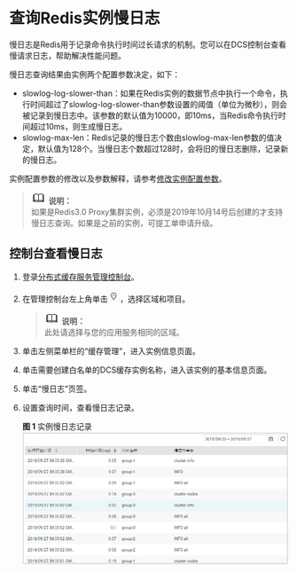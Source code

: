# 查询Redis实例慢日志<a name="ZH-CN_TOPIC_0194964058"></a>

慢日志是Redis用于记录命令执行时间过长请求的机制。您可以在DCS控制台查看慢请求日志，帮助解决性能问题。

慢日志查询结果由实例两个配置参数决定，如下：

-   slowlog-log-slower-than：如果在Redis实例的数据节点中执行一个命令，执行时间超过了slowlog-log-slower-than参数设置的阈值（单位为微秒），则会被记录到慢日志中。该参数的默认值为10000，即10ms，当Redis命令执行时间超过10ms，则生成慢日志。
-   slowlog-max-len：Redis记录的慢日志个数由slowlog-max-len参数的值决定，默认值为128个。当慢日志个数超过128时，会将旧的慢日志删除，记录新的慢日志。

实例配置参数的修改以及参数解释，请参考[修改实例配置参数](修改实例配置参数.md)。

>![](public_sys-resources/icon-note.gif) **说明：**   
>如果是Redis3.0 Proxy集群实例，必须是2019年10月14号后创建的才支持慢日志查询。如果是之前的实例，可提工单申请升级。  

## 控制台查看慢日志<a name="section213203117179"></a>

1.  登录[分布式缓存服务管理控制台](https://console.huaweicloud.com/dcs)。
2.  在管理控制台左上角单击![](figures/icon-region.png)，选择区域和项目。

    >![](public_sys-resources/icon-note.gif) **说明：**   
    >此处请选择与您的应用服务相同的区域。  

3.  单击左侧菜单栏的“缓存管理”，进入实例信息页面。
4.  单击需要创建白名单的DCS缓存实例名称，进入该实例的基本信息页面。
5.  单击“慢日志”页签。
6.  设置查询时间，查看慢日志记录。

    **图 1**  实例慢日志记录<a name="fig158905102357"></a>  
    ![](figures/实例慢日志记录.png "实例慢日志记录")


